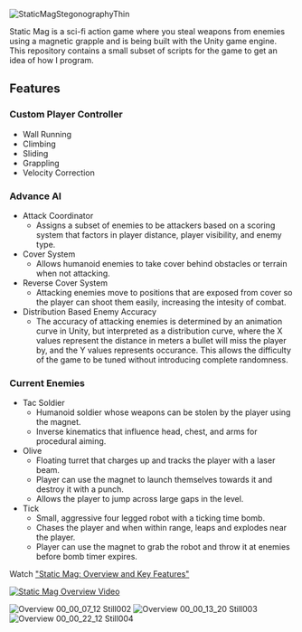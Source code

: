 
![StaticMagStegonographyThin](https://user-images.githubusercontent.com/52022661/234994382-ef05e863-c3c0-414c-b1d2-012790817c23.png)

Static Mag is a sci-fi action game where you steal weapons from enemies using a magnetic grapple and is being built with the Unity game engine. This repository contains a small subset of scripts for the game to get an idea of how I program.

## Features
### Custom Player Controller
* Wall Running
* Climbing
* Sliding
* Grappling
* Velocity Correction
### Advance AI
* Attack Coordinator
   * Assigns a subset of enemies to be attackers based on a scoring system that factors in player distance, player visibility, and enemy type.
* Cover System
   * Allows humanoid enemies to take cover behind obstacles or terrain when not attacking.
* Reverse Cover System
   * Attacking enemies move to positions that are exposed from cover so the player can shoot them easily, increasing the intesity of combat. 
* Distribution Based Enemy Accuracy
   * The accuracy of attacking enemies is determined by an animation curve in Unity, but interpreted as a distribution curve, where the X values represent the distance in meters a bullet will miss the player by, and the Y values represents occurance. This allows the difficulty of the game to be tuned without introducing complete randomness.
### Current Enemies
* Tac Soldier
  * Humanoid soldier whose weapons can be stolen by the player using the magnet.
  * Inverse kinematics that influence head, chest, and arms for procedural aiming.
* Olive
  * Floating turret that charges up and tracks the player with a laser beam.
  * Player can use the magnet to launch themselves towards it and destroy it with a punch.
  * Allows the player to jump across large gaps in the level.
* Tick
  * Small, aggressive four legged robot with a ticking time bomb.
  * Chases the player and when within range, leaps and explodes near the player.
  * Player can use the magnet to grab the robot and throw it at enemies before bomb timer expires.

Watch ["Static Mag: Overview and Key Features"](https://www.youtube.com/watch?v=nDraKM92OQI)

[![Static Mag Overview Video](https://user-images.githubusercontent.com/52022661/235011495-68117a46-e003-4dda-8ded-2d8106832e31.png)](https://youtu.be/nDraKM92OQI)

![Overview 00_00_07_12 Still002](https://user-images.githubusercontent.com/52022661/234996825-0096c71f-583c-4a89-ae80-0caac6f0a687.png)
![Overview 00_00_13_20 Still003](https://user-images.githubusercontent.com/52022661/234997708-c53d437c-7ea6-4847-b0d9-0c5f4fcad0b1.png)
![Overview 00_00_22_12 Still004](https://user-images.githubusercontent.com/52022661/234998429-a32fbcec-79ea-41f2-b0e7-dc39e9008120.png)
